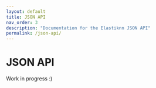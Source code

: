 ```yaml
---
layout: default
title: JSON API
nav_order: 3
description: "Documentation for the Elastiknn JSON API"
permalink: /json-api/
---
```


# JSON API

Work in progress :)
